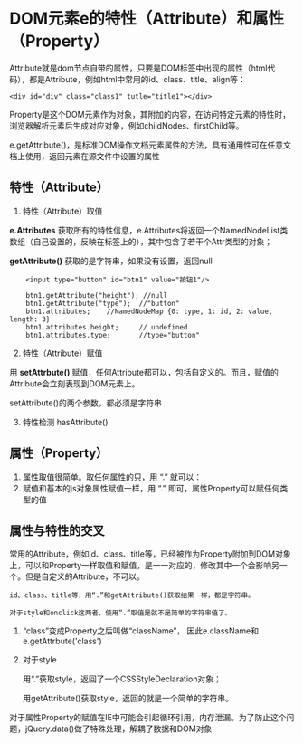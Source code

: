 # DOM元素e的特性（Attribute）和属性（Property）

Attribute就是dom节点自带的属性，只要是DOM标签中出现的属性（html代码），都是Attribute，例如html中常用的id、class、title、align等：

	<div id="div" class="class1" tutle="title1"></div>

Property是这个DOM元素作为对象，其附加的内容，在访问特定元素的特性时，浏览器解析元素后生成对应对象，例如childNodes、firstChild等。

e.getAttribute()，是标准DOM操作文档元素属性的方法，具有通用性可在任意文档上使用，返回元素在源文件中设置的属性

## 特性（Attribute）

 1. 特性（Attribute）取值

  **e.Attributes** 获取所有的特性信息，e.Attributes将返回一个NamedNodeList类数组（自己设置的，反映在标签上的），其中包含了若干个Attr类型的对象；

  **getAttribute()** 获取的是字符串，如果没有设置，返回null

		<input type="button" id="btn1" value="按钮1"/>

		btn1.getAttribute("height"); //null
		btn1.getAttribute("type"); 	//"button"
		btn1.attributes;  	//NamedNodeMap {0: type, 1: id, 2: value, length: 3}
		btn1.attributes.height; 	// undefined
		btn1.attributes.type; 		//type="button"
		
  

 2.  特性（Attribute）赋值

  用 **setAttrbute()** 赋值，任何Attribute都可以，包括自定义的。而且，赋值的Attribute会立刻表现到DOM元素上。

  setAttribute()的两个参数，都必须是字符串

 3. 特性检测 hasAttribute()

## 属性（Property）

 1. 属性取值很简单。取任何属性的只，用 “.” 就可以：
 2. 赋值和基本的js对象属性赋值一样，用 “.” 即可，属性Property可以赋任何类型的值


## 属性与特性的交叉
常用的Attribute，例如id、class、title等，已经被作为Property附加到DOM对象上，可以和Property一样取值和赋值，是一一对应的，修改其中一个会影响另一个。但是自定义的Attribute，不可以。


    id、class、title等，用“.”和getAttribute()获取结果一样，都是字符串。

    对于style和onclick这两者，使用“.”取值是就不是简单的字符串值了。

1. “class”变成Property之后叫做“className”，
因此e.className和e.getAttrbute('class')

2. 对于style

   用“.”获取style，返回了一个CSSStyleDeclaration对象；
   
   用getAttribute()获取style，返回的就是一个简单的字符串。



对于属性Property的赋值在IE中可能会引起循环引用，内存泄漏。为了防止这个问题，jQuery.data()做了特殊处理，解耦了数据和DOM对象



